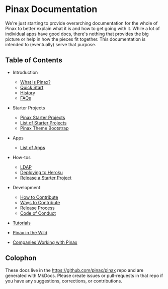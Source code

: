 # Pinax Documentation

We're just starting to provide overarching documentation for the whole of Pinax to better explain what it is and how to get going with it. While a lot of individual apps have good docs, there's nothing that provides the big picture or help in how the pieces fit together. This documentation is intended to (eventually) serve that purpose.


## Table of Contents

  * Introduction
    * [What is Pinax?](what_is_pinax.md)
    * [Quick Start](quick_start.md)
    * [History](history.md)
    * [FAQs](faq.md)
  * Starter Projects
    * [Pinax Starter Projects](pinax_starter_projects.md)
    * [List of Starter Projects](starter_project_list.md)
    * [Pinax Theme Bootstrap](pinax_theme_bootstrap.md)
  * Apps
    * [List of Apps](apps_list.md)
  * How-tos
    * [LDAP](how-tos/ldap.md)
    * [Deploying to Heroku](how-tos/deploy-to-heroku.md)
    * [Release a Starter Project](how-tos/release-starter-project.md)
  * Development
    * [How to Contribute](how_to_contribute.md)
    * [Ways to Contribute](ways_to_contribute.md)
    * [Release Process](release_process.md)
    * [Code of Conduct](code_of_conduct.md)
        
  * [Tutorials](tutorials.md)
  * [Pinax in the Wild](in_the_wild.md)
  * [Companies Working with Pinax](companies_working_with_pinax.md)


## Colophon

These docs live in the <https://github.com/pinax/pinax> repo and are generated with MkDocs. Please create issues or pull-requests in that repo if you have any suggestions, corrections, or contributions.
